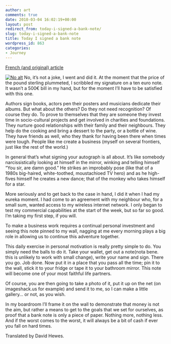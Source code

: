 ```yaml
---
author: art
comments: true
date: 2010-03-04 16:02:19+00:00
layout: post
redirect_from: today-i-signed-a-bank-note/
slug: today-i-signed-a-bank-note
title: Today I signed a bank note
wordpress_id: 863
categories:
- Journey
---
```


[French (and original) article](https://irz.fr/aujourdhui-jai-signe-un-billet-de-banque)

<a href="https://static.irz.fr/2010/03/cash-wad.jpg"><img alt="No alt" data-src="https://static.irz.fr/2010/03/cash-wad-300x225.jpg" src="https://static.irz.fr/thumb.php?size=<100&crop=0&src=https://static.irz.fr/2010/03/cash-wad-300x225.jpg" /></a> No, it’s not a joke, I went and did it.  At the moment that the price of the pound sterling plummeted, I scribbled my signature on a ten euro note.  It wasn’t a 500€ bill in my hand, but for the moment I’ll have to be satisfied with this one.

Authors sign books, actors pen their posters and musicians dedicate their albums.  But what about the others?  Do they not need recognition?  Of course they do.  To prove to themselves that they are someone they invest time in socio-cultural projects and get involved in charities and foundations.  They nurture good relationships with their family and their neighbours.  They help do the cooking and bring a dessert to the party, or a bottle of wine.  They have friends as well, who they thank for having been there when times were tough.  People like me create a business (myself on several frontiers, just like the rest of the world.)<!-- more -->

In general that’s what signing your autograph is all about.  It’s like somebody narcissistically looking at himself in the mirror, winking and telling himself “You sir, are damn good.”  He strikes an improbably pose (like that of a 1980s big-haired, white-toothed, moustachioed TV hero) and as he high-fives himself he creates a new dance; that of the monkey who takes himself for a star.

More seriously and to get back to the case in hand, I did it when I had my eureka moment.  I had come to an agreement with my neighbour who, for a small sum, wanted access to my wireless internet network.  I only began to test my commercial capabilities at the start of the week, but so far so good.  I’m taking my first step, if you will.

To make a business work requires a continual personal investment and seeing this note pinned to my wall, nagging at me every morning plays a big role in allowing us to continue this adventure together.

This daily exercise in personal motivation is really pretty simple to do.  You simply need the balls to do it.  Take your wallet, get out a note(nota bene. this is unlikely to work with small change), write your name and sign.  There you go.  Job done.  Now put it in a place that you pass all the time; pin it to the wall, stick it to your fridge or tape it to your bathroom mirror.  This note will become one of your most faithful life partners.

Of course, you are then going to take a photo of it, put it up on the net (on imageshack.us for example) and send it to me, so I can make a little gallery… or not, as you wish.

In my boardroom I’ll frame it on the wall to demonstrate that money is not the aim, but rather a means to get to the goals that we set for ourselves, as proof that a bank note is only a piece of paper.  Nothing more, nothing less.  And if the worst comes to the worst, it will always be a bit of cash if ever you fall on hard times.

Translated by David Hewes.
